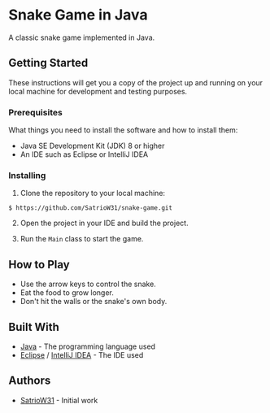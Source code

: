 # Snake Game in Java

A classic snake game implemented in Java.

## Getting Started

These instructions will get you a copy of the project up and running on your local machine for development and testing purposes.

### Prerequisites

What things you need to install the software and how to install them:

- Java SE Development Kit (JDK) 8 or higher
- An IDE such as Eclipse or IntelliJ IDEA

### Installing

1. Clone the repository to your local machine:

  ``
  $ https://github.com/SatrioW31/snake-game.git
  ``

2. Open the project in your IDE and build the project.

3. Run the `Main` class to start the game.

## How to Play

- Use the arrow keys to control the snake.
- Eat the food to grow longer.
- Don't hit the walls or the snake's own body.

## Built With

- [Java](https://java.com/en/) - The programming language used
- [Eclipse](https://eclipse.org/) / [IntelliJ IDEA](https://www.jetbrains.com/idea/) - The IDE used

## Authors

- [SatrioW31](https://github.com/your-username) - Initial work

